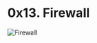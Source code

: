 # 0x13. Firewall

![Firewall](https://s3.amazonaws.com/intranet-projects-files/holbertonschool-sysadmin_devops/284/V1HjQ1Y.png)
